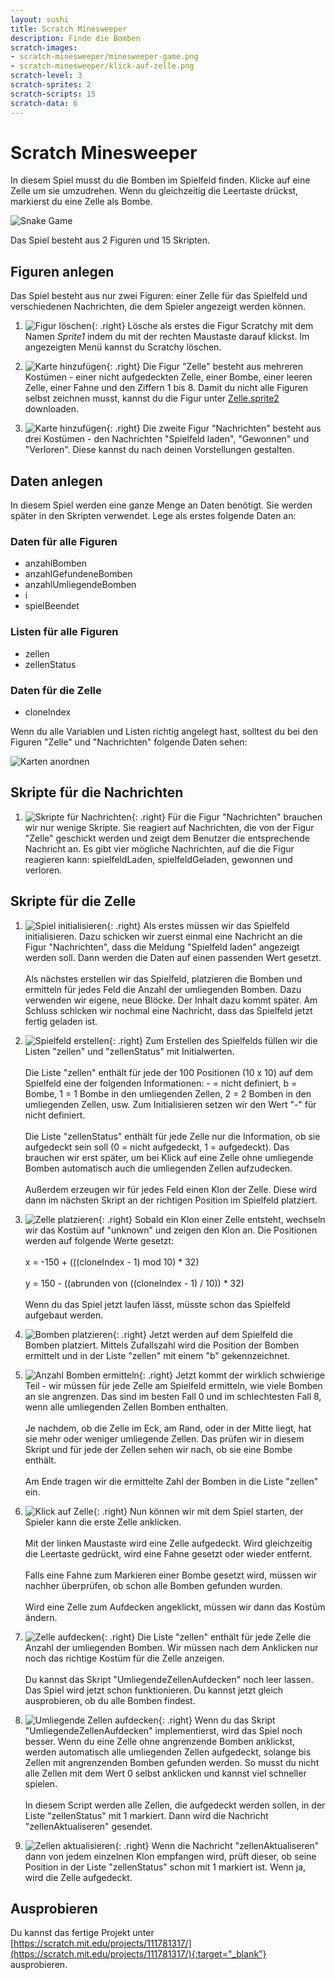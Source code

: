```yaml
---
layout: sushi
title: Scratch Minesweeper
description: Finde die Bomben
scratch-images:
- scratch-minesweeper/minesweeper-game.png
- scratch-minesweeper/klick-auf-zelle.png
scratch-level: 3
scratch-sprites: 2
scratch-scripts: 15
scratch-data: 6
---
```


# Scratch Minesweeper

In diesem Spiel musst du die Bomben im Spielfeld finden. Klicke auf eine Zelle um sie umzudrehen. Wenn du gleichzeitig die Leertaste drückst, markierst du eine Zelle als Bombe.

<p class="center"><img alt="Snake Game" src="scratch-minesweeper/minesweeper-game.png" /></p>

Das Spiel besteht aus 2 Figuren und 15 Skripten.

## Figuren anlegen

Das Spiel besteht aus nur zwei Figuren: einer Zelle für das Spielfeld und verschiedenen Nachrichten, die dem Spieler angezeigt werden können.

1. ![Figur löschen](scratch-minesweeper/figur-loeschen.png){: .right}
Lösche als erstes die Figur Scratchy mit dem Namen *Sprite1* indem du mit der rechten Maustaste darauf klickst. 
Im angezeigten Menü kannst du Scratchy löschen.

2. ![Karte hinzufügen](scratch-minesweeper/figur-zelle.png){: .right}
Die Figur "Zelle" besteht aus mehreren Kostümen - einer nicht aufgedeckten Zelle, einer Bombe, einer leeren Zelle, einer Fahne und den Ziffern 1 bis 8. 
Damit du nicht alle Figuren selbst zeichnen musst, kannst du die Figur unter <a href="scratch-minesweeper/Zelle.sprite2">Zelle.sprite2</a> downloaden.

3. ![Karte hinzufügen](scratch-minesweeper/figur-nachrichten.png){: .right}
Die zweite Figur "Nachrichten" besteht aus drei Kostümen - den Nachrichten "Spielfeld laden", "Gewonnen" und "Verloren". Diese kannst du nach deinen Vorstellungen gestalten.

## Daten anlegen

In diesem Spiel werden eine ganze Menge an Daten benötigt. Sie werden später in den Skripten verwendet. Lege als erstes folgende Daten an:

### Daten für alle Figuren

* anzahlBomben
* anzahlGefundeneBomben
* anzahlUmliegendeBomben
* i
* spielBeendet

### Listen für alle Figuren

* zellen
* zellenStatus

### Daten für die Zelle

* cloneIndex

Wenn du alle Variablen und Listen richtig angelegt hast, solltest du bei den Figuren "Zelle" und "Nachrichten" folgende Daten sehen:

![Karten anordnen](scratch-minesweeper/daten.png)

## Skripte für die Nachrichten

1. ![Skripte für Nachrichten](scratch-minesweeper/nachrichten.png){: .right}
Für die Figur "Nachrichten" brauchen wir nur wenige Skripte. Sie reagiert auf Nachrichten, 
die von der Figur "Zelle" geschickt werden und zeigt dem Benutzer die entsprechende Nachricht an. 
Es gibt vier mögliche Nachrichten, auf die die Figur reagieren kann: spielfeldLaden, spielfeldGeladen, gewonnen und verloren.

## Skripte für die Zelle

1. ![Spiel initialisieren](scratch-minesweeper/initialisieren.png){: .right}
Als erstes müssen wir das Spielfeld initialisieren. Dazu schicken wir zuerst einmal eine Nachricht an die Figur "Nachrichten", 
dass die Meldung "Spielfeld laden" angezeigt werden soll. Dann werden die Daten auf einen passenden Wert gesetzt. 
<br/><br/>Als nächstes erstellen wir das Spielfeld, platzieren die Bomben und ermitteln für jedes Feld die Anzahl der umliegenden Bomben. 
Dazu verwenden wir eigene, neue Blöcke. Der Inhalt dazu kommt später. Am Schluss schicken wir nochmal eine Nachricht, dass das Spielfeld jetzt fertig geladen ist.

1. ![Spielfeld erstellen](scratch-minesweeper/spielfeld-erstellen.png){: .right}
Zum Erstellen des Spielfelds füllen wir die Listen "zellen" und "zellenStatus" mit Initialwerten.
<br/><br/>Die Liste "zellen" enthält für jede der 100 Positionen (10 x 10) auf dem Spielfeld eine der folgenden Informationen: - = nicht definiert, b = Bombe, 1 = 1 Bombe in den umliegenden Zellen, 
2 = 2 Bomben in den umliegenden Zellen, usw. Zum Initialisieren setzen wir den Wert "-" für nicht definiert.
<br/><br/>Die Liste "zellenStatus" enthält für jede Zelle nur die Information, ob sie aufgedeckt sein soll (0 = nicht aufgedeckt, 1 = aufgedeckt). Das brauchen wir erst später, um bei Klick auf eine Zelle ohne umliegende Bomben automatisch auch die umliegenden Zellen aufzudecken.
<br/><br/>Außerdem erzeugen wir für jedes Feld einen Klon der Zelle. Diese wird dann im nächsten Skript an der richtigen Position im Spielfeld platziert.

1. ![Zelle platzieren](scratch-minesweeper/zelle-platzieren.png){: .right}
Sobald ein Klon einer Zelle entsteht, wechseln wir das Kostüm auf "unknown" und zeigen den Klon an.
Die Positionen werden auf folgende Werte gesetzt:
<br/><br/>x = -150 + (((cloneIndex - 1) mod 10) * 32)
<br/><br/>y = 150 - ((abrunden von ((cloneIndex - 1) / 10)) * 32)
<br/><br/>Wenn du das Spiel jetzt laufen lässt, müsste schon das Spielfeld aufgebaut werden.

1. ![Bomben platzieren](scratch-minesweeper/bomben-platzieren.png){: .right}
Jetzt werden auf dem Spielfeld die Bomben platziert. Mittels Zufallszahl wird die Position 
der Bomben ermittelt und in der Liste "zellen" mit einem "b" gekennzeichnet.

1. ![Anzahl Bomben ermitteln](scratch-minesweeper/anzahl-bomben-ermitteln.png){: .right}
Jetzt kommt der wirklich schwierige Teil - wir müssen für jede Zelle am Spielfeld ermitteln, wie viele Bomben an sie angrenzen.
Das sind im besten Fall 0 und im schlechtesten Fall 8, wenn alle umliegenden Zellen Bomben enthalten.
<br/><br/>Je nachdem, ob die Zelle im Eck, am Rand, oder in der Mitte liegt, hat sie mehr oder weniger umliegende Zellen.
Das prüfen wir in diesem Skript und für jede der Zellen sehen wir nach, ob sie eine Bombe enthält.
<br/><br/>Am Ende tragen wir die ermittelte Zahl der Bomben in die Liste "zellen" ein.

1. ![Klick auf Zelle](scratch-minesweeper/klick-auf-zelle.png){: .right}
Nun können wir mit dem Spiel starten, der Spieler kann die erste Zelle anklicken.
<br/><br/>Mit der linken Maustaste wird eine Zelle aufgedeckt. Wird gleichzeitig die Leertaste gedrückt, 
wird eine Fahne gesetzt oder wieder entfernt.
<br/><br/>Falls eine Fahne zum Markieren einer Bombe gesetzt wird, müssen wir nachher überprüfen, 
ob schon alle Bomben gefunden wurden.
<br/><br/>Wird eine Zelle zum Aufdecken angeklickt, müssen wir dann das Kostüm ändern.

1. ![Zelle aufdecken](scratch-minesweeper/zelle-aufdecken.png){: .right}
Die Liste "zellen" enthält für jede Zelle die Anzahl der umliegenden Bomben. Wir müssen nach dem Anklicken nur noch das richtige Kostüm für die Zelle anzeigen.
<br/><br/>Du kannst das Skript "UmliegendeZellenAufdecken" noch leer lassen. Das Spiel wird jetzt schon funktionieren. Du kannst jetzt gleich ausprobieren, ob du alle Bomben findest.

1. ![Umliegende Zellen aufdecken](scratch-minesweeper/umliegende-zellen-aufdecken.png){: .right}
Wenn du das Skript "UmliegendeZellenAufdecken" implementierst, wird das Spiel noch besser. Wenn du eine 
Zelle ohne angrenzende Bomben anklickst, werden automatisch alle umliegenden Zellen aufgedeckt, solange bis Zellen mit angrenzenden Bomben gefunden werden. 
So musst du nicht alle Zellen mit dem Wert 0 selbst anklicken und kannst viel schneller spielen.
<br/><br/>In diesem Script werden alle Zellen, die aufgedeckt werden sollen, in der Liste "zellenStatus" mit 1 markiert. Dann wird die Nachricht "zellenAktualiseren" gesendet.

1. ![Zellen aktualisieren](scratch-minesweeper/zellen-aktualisieren.png){: .right}
Wenn die Nachricht "zellenAktualiseren" dann von jedem einzelnen Klon empfangen wird, prüft dieser, ob seine Position 
in der Liste "zellenStatus" schon mit 1 markiert ist. Wenn ja, wird die Zelle aufgedeckt.

## Ausprobieren

Du kannst das fertige Projekt unter [https://scratch.mit.edu/projects/111781317/](https://scratch.mit.edu/projects/111781317/){:target="_blank"} ausprobieren.